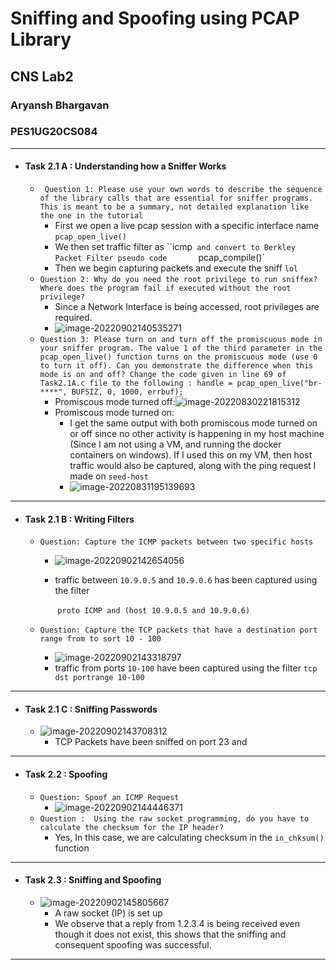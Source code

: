 # Sniffing and Spoofing using PCAP Library 

## CNS Lab2

### Aryansh Bhargavan

### PES1UG20CS084

---



- #### Task 2.1 A : Understanding how a Sniffer Works

  - ` Question 1: Please use your own words to describe the sequence of the library calls that are essential for sniffer programs. This is meant to be a summary, not detailed explanation like the one in the tutorial`
    -  First we open a live pcap session with a specific interface name                                            `pcap_open_live()`
    - We then set traffic filter as ``icmp`  and convert to Berkley Packet Filter pseudo code        `pcap_compile()`
    - Then we begin capturing packets and execute the sniff                                                          `lol`
  - `Question 2: Why do you need the root privilege to run sniffex? Where does the program fail if executed without the root privilege?`
    - Since a Network Interface is being accessed, root privileges are required.
    - ![image-20220902140535271](C:\Users\Aryansh\AppData\Roaming\Typora\typora-user-images\image-20220902140535271.png)
  - `Question 3: Please turn on and turn off the promiscuous mode in your sniffer program. The value 1 of the third parameter in the pcap_open_live() function turns on the promiscuous mode (use 0 to turn it off). Can you demonstrate the difference when this mode is on and off? Change the code given in line 69 of Task2.1A.c file to the following : handle = pcap_open_live("br-****", BUFSIZ, 0, 1000, errbuf);`
    - Promiscous mode turned off:![image-20220830221815312](C:\Users\Aryansh\AppData\Roaming\Typora\typora-user-images\image-20220830221815312.png)
    - Promiscous mode turned on:
      - I get the same output with both promiscous mode turned on or off since no other activity is happening in my host machine (Since I am not using a VM, and running the docker containers on windows). If I used this on my VM, then host traffic would also be captured, along with the ping request I made on `seed-host` 
      - ![image-20220831195139693](C:\Users\Aryansh\AppData\Roaming\Typora\typora-user-images\image-20220831195139693.png)

---

- #### Task 2.1 B : Writing Filters

  - `Question: Capture the ICMP packets between two specific hosts`

    - ![image-20220902142654056](C:\Users\Aryansh\AppData\Roaming\Typora\typora-user-images\image-20220902142654056.png)

    - traffic between `10.9.0.5` and `10.9.0.6` has been captured using the filter 

      ​										`proto ICMP and (host 10.9.0.5 and 10.9.0.6)` 

  - `Question: Capture the TCP packets that have a destination port range from to sort 10 - 100 `

    - ![image-20220902143318797](C:\Users\Aryansh\AppData\Roaming\Typora\typora-user-images\image-20220902143318797.png)
    - traffic from ports `10-100`  have been captured using the filter `tcp dst portrange 10-100`

---

- #### Task 2.1 C : Sniffing Passwords

  - ![image-20220902143708312](C:\Users\Aryansh\AppData\Roaming\Typora\typora-user-images\image-20220902143708312.png)
    - TCP Packets have been sniffed on port 23 and 

---

- #### Task 2.2 : Spoofing

  - `Question: Spoof an ICMP Request`
    - ![image-20220902144446371](C:\Users\Aryansh\AppData\Roaming\Typora\typora-user-images\image-20220902144446371.png)
  - `Question :  Using the raw socket programming, do you have to calculate the checksum for the IP header?`
    - Yes, In this case, we are calculating checksum in the `in_chksum()` function 

---

- #### Task 2.3 : Sniffing and Spoofing

  - ![image-20220902145805667](C:\Users\Aryansh\AppData\Roaming\Typora\typora-user-images\image-20220902145805667.png)
    - A raw socket (IP) is set up 
    - We observe that a reply from 1.2.3.4 is being received even though it does not exist, this shows that the sniffing and consequent spoofing was successful. 

---